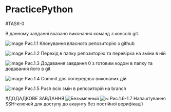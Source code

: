 # PracticePython

#TASK-0

В данному завданні вказано виконання команд з консолі git.

![image](https://user-images.githubusercontent.com/83283956/124488802-efb0e280-ddb8-11eb-8f58-6f21c781d30d.png)
Рис.1.1 Клонування власного репозиторію з github

![image](https://user-images.githubusercontent.com/83283956/124488954-1f5fea80-ddb9-11eb-9ae8-236791d179a2.png)
Рис.1.2 Перехід в папку репозиторію та перевірка на зміни в ній

![image](https://user-images.githubusercontent.com/83283956/124489103-50d8b600-ddb9-11eb-927a-f6db6759d45e.png)
Рис.1.3 Додавання завдання 0 з готовим кодом в папку та додавання його в git

![image](https://user-images.githubusercontent.com/83283956/124489373-92696100-ddb9-11eb-9400-de12cd9492d2.png)
Рис.1.4 Commit для попередньо виконаних дій

![image](https://user-images.githubusercontent.com/83283956/124489480-b7f66a80-ddb9-11eb-89d0-5808d90a9429.png)
Рис.1.5 Push всіх змін в репозиторій на branch

#ДОДАДКОВЕ ЗАВДАННЯ
![Безымянный](https://user-images.githubusercontent.com/83283956/124490069-5a165280-ddba-11eb-958a-6e5e81cf2025.png)
![ы](https://user-images.githubusercontent.com/83283956/124490564-eb85c480-ddba-11eb-8fbf-12c180333dad.png)
Рис.1.6-1.7 Налаштування SSH-ключей для доступу до акаунту без постійної верифікації


